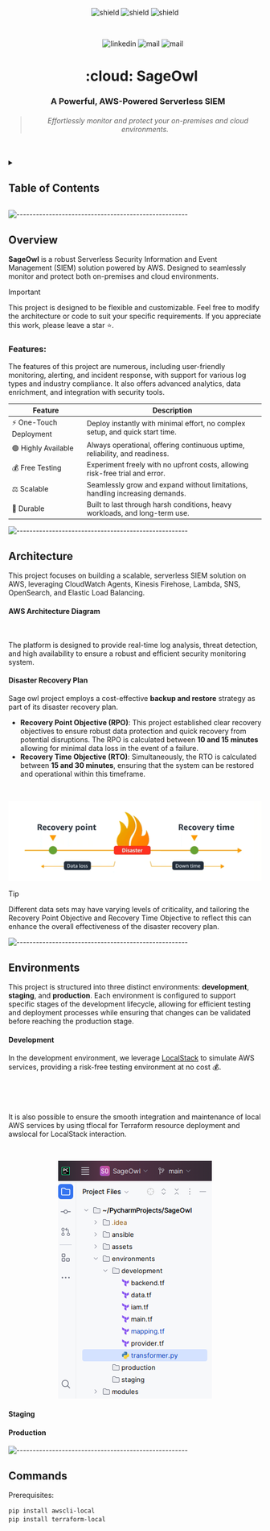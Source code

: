 <p align="center">
<a target="_blank" href=""></a><img src="https://img.shields.io/badge/Amazon%20Web%20Services-v5.1.2%20-gray?style=flat&logo=amazonwebservices&labelColor=orange" alt="shield">
<a target="_blank" href=""></a><img src="https://img.shields.io/badge/ansible%20playbook-v2.17.1%20-gray?style=flat&logo=ansible&logoColor=black&labelColor=white" alt="shield">
<a target="_blank" href=""></a><img src="https://img.shields.io/badge/HashiCorp%20Terraform-v5.1.2%20-gray?style=flat&logo=terraform&logoColor=white&labelColor=purple" alt="shield">
</p>

<p align="center">
<a target="_blank" href=""></a><img src="https://github.com/IssamBenhida/repo/blob/main/cloudwatch.gif?raw=true" alt="">
</p>

<p align="center">
&nbsp;&nbsp;&nbsp;&nbsp;&nbsp;&nbsp;&nbsp;
<a target="_blank" href=""></a><img src="https://img.shields.io/badge/LinkedIn-0077B5?style=for-the-badge&logo=linkedin&logoColor=white" alt="linkedin">
<a target="_blank" href=""></a><img src="https://img.shields.io/badge/gmail-red?style=for-the-badge&logo=Gmail&logoColor=white" alt="mail">
<a target="_blank" href=""></a><img src="https://img.shields.io/badge/Twitter-black?style=for-the-badge&logo=x&logoColor=white" alt="mail">
</p>

<h1 align="center">&nbsp;&nbsp;&nbsp; :cloud: SageOwl</h1>

<h3 align="center">&nbsp;&nbsp;&nbsp;A Powerful, AWS-Powered Serverless SIEM</h3>

> <h6 align="center">&nbsp;&nbsp;&nbsp;Effortlessly monitor and protect your on-premises and cloud environments.</h6>

<br>

<!-- TABLE OF CONTENTS -->
<details>
  <summary><h2>Table of Contents</h2></summary>
  <ol>
    <li>
      <a href="#Overview">Overview</a>
      <ul>
        <li><a href="#Features">Features</a></li>
      </ul>
    </li>
    <li>
      <a href="#Architecture">Architecture</a>
      <ul>
        <li><a href="#aws-architecture-diagram">AWS Architecture Diagram</a></li>
      </ul>
      <ul>
        <li><a href="#disaster-recovery-plan">Disaster Recovery Plan</a></li>
      </ul>
    </li>
    <li><a href="#Environments">Environments</a></li>
    <ul>
        <li><a href="#Development">Development</a></li></li>
    </ul>
  </ol>
</details>


![-----------------------------------------------------](https://github.com/IssamBenhida/repo/blob/main/rainbow.png?raw=true)

## Overview

**SageOwl** is a robust Serverless Security Information and Event Management (SIEM) solution powered by AWS. Designed to seamlessly monitor and protect both on-premises and cloud environments.

> [!IMPORTANT]
> This project is designed to be flexible and customizable. Feel free to modify the architecture or code to suit your specific requirements. If you appreciate this work, please leave a star :star:.

### Features:

The features of this project are numerous, including user-friendly monitoring, alerting, and incident response, with support for various log types and industry compliance. It also offers advanced analytics, data enrichment, and integration with security tools.

| Feature               | Description                                                                  |
|-----------------------|------------------------------------------------------------------------------|
| ⚡ One-Touch Deployment| Deploy instantly with minimal effort, no complex setup, and quick start time. |
| 🟢 Highly Available   | Always operational, offering continuous uptime, reliability, and readiness.   |
| 💰 Free Testing       | Experiment freely with no upfront costs, allowing risk-free trial and error.  |
| ⚖️ Scalable           | Seamlessly grow and expand without limitations, handling increasing demands.  |
| 🏰 Durable            | Built to last through harsh conditions, heavy workloads, and long-term use.   |

![-----------------------------------------------------](https://github.com/IssamBenhida/repo/blob/main/rainbow.png?raw=true)

## Architecture

This project focuses on building a scalable, serverless SIEM solution on AWS, leveraging CloudWatch Agents, Kinesis Firehose, Lambda, SNS, OpenSearch, and Elastic Load Balancing. 

#### AWS Architecture Diagram

<p align="center">
<a target="_blank" href=""></a><img src="https://github.com/issambenhida/repo/blob/main/arch.drawio.svg?raw=true" alt="">
</p>

The platform is designed to provide real-time log analysis, threat detection, and high availability to ensure a robust and efficient security monitoring system.

#### Disaster Recovery Plan
Sage owl project employs a cost-effective **backup and restore** strategy as part of its disaster recovery plan.

+ **Recovery Point Objective (RPO)**:
This project established clear recovery objectives to ensure robust data protection and quick recovery from potential disruptions. The RPO is calculated between **10 and 15 minutes** allowing for minimal data loss in the event of a failure.
+ **Recovery Time Objective (RTO)**:
Simultaneously, the RTO is calculated between **15 and 30 minutes**, ensuring that the system can be restored and operational within this timeframe. 

<br>

<p align="center">
<a target="_blank" href=""></a><img src="https://github.com/issambenhida/sageowl/blob/main/assets/images/disaster.png?raw=true" alt="">
</p>

> [!TIP]
> Different data sets may have varying levels of criticality, and tailoring the Recovery Point Objective and Recovery Time Objective to reflect this can enhance the overall effectiveness of the disaster recovery plan.

![-----------------------------------------------------](https://github.com/IssamBenhida/repo/blob/main/rainbow.png?raw=true)

## Environments
This project is structured into three distinct environments: **development**, **staging**, and **production**. Each environment is configured to support specific stages of the development lifecycle, allowing for efficient testing and deployment processes while ensuring that changes can be validated before reaching the production stage.

#### Development
In the development environment, we leverage <a href="https://www.localstack.cloud/">LocalStack</a> to simulate AWS services, providing a risk-free testing environment at no cost :moneybag:.

<br>

<p align="center">
<a target="_blank" href=""></a><img src="https://github.com/IssamBenhida/repo/blob/main/dev.svg?raw=true" alt="">
</p>

It is also possible to ensure the smooth integration and maintenance of local AWS services by using tflocal for Terraform resource deployment and awslocal for LocalStack interaction.

<br>

<p align="center">
<a target="_blank" href=""></a><img src="https://github.com/IssamBenhida/sageowl/blob/main/assets/images/image01.png?raw=true" alt="">
</p>

#### Staging

#### Production

![-----------------------------------------------------](https://github.com/IssamBenhida/repo/blob/main/rainbow.png?raw=true)


## Commands

Prerequisites:

```bash
pip install awscli-local
pip install terraform-local
```